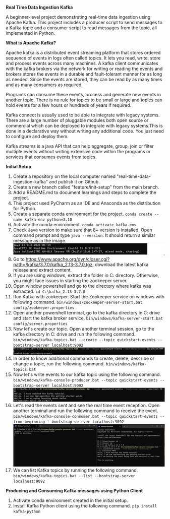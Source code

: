 **Real Time Data Ingestion Kafka**

A beginner-level project demonstrating real-time data ingestion using Apache Kafka. 
This project includes a producer script to send messages to a Kafka topic and a consumer script to read messages from the topic,
all implemented in Python.

**What is Apache Kafka?**

Apache kafka is a distributed event streaming platform that 
stores ordered sequence of events in logs often called topics. It lets you read, write,
store and process events across many machines. A kafka client communicates with the kafka
brokers via the network for writing or reading the events and brokers stores the events in 
a durable and fault-tolerant manner for as long as needed. Since the events are stored, 
they can be read by as many times and as many consumers as required.

Programs can consume these events, process and generate new 
events in another topic. There is no rule for topics to be small 
or large and topics can hold events for a few hours or hundreds of 
years if required. 

Kafka connect is usually used to be able to integrate with legacy systems. There are a large number of pluggable modules
both open source or commercial which can be deployed to integrate with legacy systems.This 
is done in a declarative way without writing any additional code. You just need 
to configure and deploy them. 

Kafka streams is a java API that can help aggregate, group, join or filter multiple events
without writing extensive code within the programs or services that consumes events from topics. 

**Initial Setup**

1. Create a repository on the local computer named "real-time-data-ingestion-kafka" and publish it on Github. 
2. Create a new branch called "feature/init-setup" from the main branch. 
3. Add a README.md to document learnings and steps to complete the project. 
4. This project used PyCharm as an IDE and Anaconda as the distribution for Python.
5. Create a separate conda environment for the project.
   `conda create --name kafka-env python=3.10`
6. Activate the conda environment. 
   `conda activate kafka-env`
7. Check Java version to make sure that 8+ version is installed. Open command prompt and
type `java --version`. It should return a similar message as in the image. 
![img.png](images/check_java_version.png)
8. Go to https://www.apache.org/dyn/closer.cgi?path=/kafka/3.7.0/kafka_2.13-3.7.0.tgz, 
download the latest kafka release and extract content.
9. If you are using windows, extract the folder in C: directory. Otherwise, you might face issues in
starting the zookeeper server. 
10. Open window powershell and go to the directory where kafka was extracted. 
`cd C:\kafka_2.13-3.7.0`
11. Run Kafka with zookeeper. Start the Zookeeper service on windows with following command.
`bin/windows/zookeeper-server-start.bat config/zookeeper.properties`
12. Open another powershell terminal, go to the kafka directory in C: drive and start the kafka broker service. 
`bin/windows/kafka-server-start.bat config/server.properties`
13. Now let's create our topic. Open another terminal session, go to the kafka directory in C: drive and run the following command. 
`bin/windows/kafka-topics.bat --create --topic quickstart-events --bootstrap-server localhost:9092`
![img.png](images/topic_created.png)
14. In order to know additional commands to create, delete, describe or change a topic, run the following command. 
`bin/windows/kafka-topics.bat`
15. Now let's write events to our kafka topic using the following command.
 `bin/windows/kafka-console-producer.bat --topic quickstart-events --bootstrap-server localhost:9092`
![img.png](images/events-send-to-topic.png)
16. Let's read the events sent and see the real time event reception. Open another terminal and run the following command to receive 
the event. 
`bin/windows/kafka-console-consumer.bat --topic quickstart-events --from-beginning --bootstrap-se
rver localhost:9092`
![img.png](images/real-time-event.png)
17. We can list Kafka topics by running the following command. 
`bin/windows/kafka-topics.bat --list --bootstrap-server localhost:9092`

**Producing and Consuming Kafka messages using Python Client**
1. Activate conda environment created in the initial setup. 
2. Install Kafka Python client using the following command. 
`pip install kafka-python`


